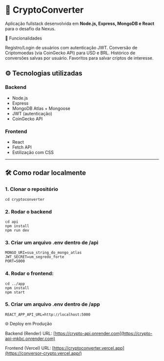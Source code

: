 # 🚀 CryptoConverter

Aplicação fullstack desenvolvida em **Node.js, Express, MongoDB e React** para o desafio da Nexus.  

🔑 Funcionalidades

Registro/Login de usuários com autenticação JWT.
Conversão de Criptomoedas (via CoinGecko API) para USD e BRL.
Histórico de conversões salvas por usuário.
Favoritos para salvar criptos de interesse.

## ⚙️ Tecnologias utilizadas
### Backend
- Node.js
- Express
- MongoDB Atlas + Mongoose
- JWT (autenticação)
- CoinGecko API

### Frontend
- React
- Fetch API
- Estilização com CSS

---

## 🛠️ Como rodar localmente

### 1. Clonar o repositório

```git clone https://github.com/leonardotorresgs/cryptoconverter.git
cd cryptoconverter
```
### 2. Rodar o backend
```
cd api
npm install
npm run dev
```
### 3. Criar um arquivo .env dentro de /api
```
MONGO_URI=sua_string_do_mongo_atlas
JWT_SECRET=um_segredo_forte
PORT=5000
```
### 4. Rodar o frontend:
```
cd ../app
npm install
npm start
```
### 5. Criar um arquivo .env dentro de /app
```
REACT_APP_API_URL=http://localhost:5000
```
🌐 Deploy em Produção

Backend (Render)
URL: [https://crypto-api.onrender.com](https://crypto-api-mkbc.onrender.com)

Frontend (Vercel)
URL: [https://cryptoconverter.vercel.app](https://conversor-crypto.vercel.app/)

